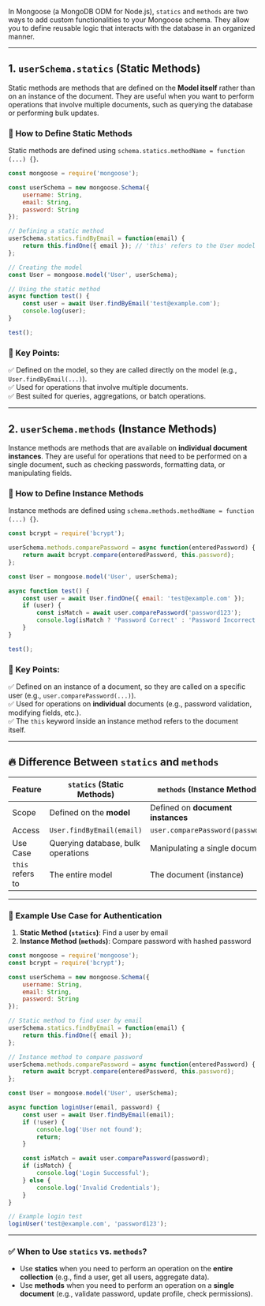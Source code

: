 In Mongoose (a MongoDB ODM for Node.js), `statics` and `methods` are two ways to add custom functionalities to your Mongoose schema. They allow you to define reusable logic that interacts with the database in an organized manner.  

---

## 1. `userSchema.statics` (Static Methods)
Static methods are methods that are defined on the **Model itself** rather than on an instance of the document. They are useful when you want to perform operations that involve multiple documents, such as querying the database or performing bulk updates.

### 🔹 How to Define Static Methods
Static methods are defined using `schema.statics.methodName = function (...) {}`.

```javascript
const mongoose = require('mongoose');

const userSchema = new mongoose.Schema({
    username: String,
    email: String,
    password: String
});

// Defining a static method
userSchema.statics.findByEmail = function(email) {
    return this.findOne({ email }); // 'this' refers to the User model
};

// Creating the model
const User = mongoose.model('User', userSchema);

// Using the static method
async function test() {
    const user = await User.findByEmail('test@example.com');
    console.log(user);
}

test();
```
### 🔹 Key Points:
✅ Defined on the model, so they are called directly on the model (e.g., `User.findByEmail(...)`).  
✅ Used for operations that involve multiple documents.  
✅ Best suited for queries, aggregations, or batch operations.

---

## 2. `userSchema.methods` (Instance Methods)
Instance methods are methods that are available on **individual document instances**. They are useful for operations that need to be performed on a single document, such as checking passwords, formatting data, or manipulating fields.

### 🔹 How to Define Instance Methods
Instance methods are defined using `schema.methods.methodName = function (...) {}`.

```javascript
const bcrypt = require('bcrypt');

userSchema.methods.comparePassword = async function(enteredPassword) {
    return await bcrypt.compare(enteredPassword, this.password);
};

const User = mongoose.model('User', userSchema);

async function test() {
    const user = await User.findOne({ email: 'test@example.com' });
    if (user) {
        const isMatch = await user.comparePassword('password123');
        console.log(isMatch ? 'Password Correct' : 'Password Incorrect');
    }
}

test();
```

### 🔹 Key Points:
✅ Defined on an instance of a document, so they are called on a specific user (e.g., `user.comparePassword(...)`).  
✅ Used for operations on **individual** documents (e.g., password validation, modifying fields, etc.).  
✅ The `this` keyword inside an instance method refers to the document itself.

---

## 🔥 Difference Between `statics` and `methods`
| Feature        | `statics` (Static Methods) | `methods` (Instance Methods) |
|---------------|--------------------------|-----------------------------|
| Scope         | Defined on the **model** | Defined on **document instances** |
| Access        | `User.findByEmail(email)` | `user.comparePassword(password)` |
| Use Case      | Querying database, bulk operations | Manipulating a single document |
| `this` refers to | The entire model | The document (instance) |

---

### 📌 Example Use Case for Authentication
1. **Static Method (`statics`)**: Find a user by email  
2. **Instance Method (`methods`)**: Compare password with hashed password

```javascript
const mongoose = require('mongoose');
const bcrypt = require('bcrypt');

const userSchema = new mongoose.Schema({
    username: String,
    email: String,
    password: String
});

// Static method to find user by email
userSchema.statics.findByEmail = function(email) {
    return this.findOne({ email });
};

// Instance method to compare password
userSchema.methods.comparePassword = async function(enteredPassword) {
    return await bcrypt.compare(enteredPassword, this.password);
};

const User = mongoose.model('User', userSchema);

async function loginUser(email, password) {
    const user = await User.findByEmail(email);
    if (!user) {
        console.log('User not found');
        return;
    }

    const isMatch = await user.comparePassword(password);
    if (isMatch) {
        console.log('Login Successful');
    } else {
        console.log('Invalid Credentials');
    }
}

// Example login test
loginUser('test@example.com', 'password123');
```

---

### ✅ When to Use `statics` vs. `methods`?
- Use **statics** when you need to perform an operation on the **entire collection** (e.g., find a user, get all users, aggregate data).
- Use **methods** when you need to perform an operation on a **single document** (e.g., validate password, update profile, check permissions).

